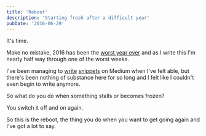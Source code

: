 ```yaml
---
title: 'Reboot'
description: 'Starting fresh after a difficult year'
pubDate: '2016-06-29'
---
```


It's time.

Make no mistake, 2016 has been the [worst year ever](http://www.gavinelliott.co.uk/2016/01/hello-you-hell-you-this-is-me/) and as I write this I'm nearly half way through one of the worst weeks.

I've been managing to [write](https://medium.com/@gavinelliott/i-dont-know-how-to-feel-3704fc2f9f3d) [snippets](https://medium.com/@gavinelliott/loss-a923341da3ac) on Medium when I've felt able, but there's been nothing of substance here for so long and I felt like I couldn't even begin to write anymore.

So what do you do when something stalls or becomes frozen?

You switch it off and on again.

So this is the reboot, the thing you do when you want to get going again and I've got a lot to say.